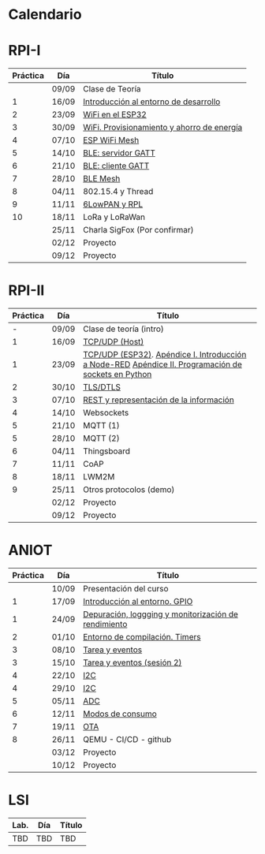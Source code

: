# Calendario

# RPI-I

| Práctica | Día   | Título                                                          |
|----------|-------|-----------------------------------------------------------------|
|          | 09/09 | Clase de Teoría                                                 |
| 1        | 16/09 | [Introducción al entorno de desarrollo](RPI-I/P1/index.md)      |
| 2        | 23/09 | [WiFi en el ESP32](RPI-I/P2/index.md)                           |
| 3        | 30/09 | [WiFi. Provisionamiento y ahorro de energía](RPI-I/P3/index.md) |
| 4        | 07/10 | [ESP WiFi Mesh](RPI-I/P4/index.md)                              |
| 5        | 14/10 | [BLE: servidor GATT](RPI-I/P5/index.md)                         |
| 6        | 21/10 | [BLE: cliente GATT](RPI-I/P6/index.md)                          |
| 7        | 28/10 | [BLE Mesh](RPI-I/P7/index.md)                                   |
| 8        | 04/11 | 802.15.4 y Thread                                               |
| 9        | 11/11 | [6LowPAN y RPL](RPI-I/P9/index.md)                                                         |
| 10       | 18/11 | LoRa y LoRaWan                                                  |
|          | 25/11 | Charla SigFox (Por confirmar)                                   |
|          | 02/12 | Proyecto                                                        |
|          | 09/12 | Proyecto                                                        |

# RPI-II

| Práctica | Día   | Título                                       |
|----------|-------|----------------------------------------------|
| -        | 09/09 | Clase de teoría (intro)                      |
| 1        | 16/09 | [TCP/UDP (Host)](RPI-II/P1_I/index.md)       |
| 1        | 23/09 | [TCP/UDP (ESP32)](RPI-II/P1_III/index.md). [Apéndice I. Introducción a Node-RED](RPI-II/P1_II/index.md)  [Apéndice II. Programación de sockets en Python](RPI-II/P1_IV/index.md)   |
| 2        | 30/10 | [TLS/DTLS](RPI-II/P2/index.md)               |
| 3        | 07/10 | [REST y representación de la información](RPI-II/P3/index.md)      |
| 4        | 14/10 | Websockets                                   |
| 5        | 21/10 | MQTT (1)                                     |
| 5        | 28/10 | MQTT (2)                                     |
| 6        | 04/11 | Thingsboard                                  |
| 7        | 11/11 | CoAP                                         |
| 8        | 18/11 | LWM2M                                        |
| 9        | 25/11 | Otros protocolos (demo)                      |
|          | 02/12 | Proyecto                                     |
|          | 09/12 | Proyecto                                     |



# ANIOT

| Práctica | Día   | Título                                       |
|----------|-------|-----------------------------------------------------------------|
|          | 10/09 | Presentación del curso                                                 |
| 1        | 17/09 | [Introducción al entorno. GPIO](ANIOT/P1/index.md)     |
| 1        | 24/09 | [Depuración, loggging y monitorización de rendimiento](ANIOT/P1b/index.md)     |
| 2        | 01/10 | [Entorno de compilación. Timers](ANIOT/P2/index.md)                           |
| 3        | 08/10 | [Tarea y  eventos](ANIOT/P3/index.md) |
| 3        | 15/10 | [Tarea y  eventos (sesión 2)](ANIOT/P3/index.md)                              |
| 4        | 22/10 | [I2C](ANIOT/P4/index.md)                         |
| 4        | 29/10 | [I2C](ANIOT/P4/index.md)                         |
| 5        | 05/11 | [ADC](ANIOT/P5/index.md)                          |
| 6        | 12/11 | [Modos de consumo](ANIOT/P6/index.md)                          |
| 7        | 19/11 | [OTA](ANIOT/P7/index.md)                                   |
| 8        | 26/11 | QEMU - CI/CD - github                                           |
|          | 03/12 | Proyecto                                                        |
|          | 10/12 | Proyecto                                                        |

# LSI

| Lab.     | Día | Título                                                       |
|----------|-----|--------------------------------------------------------------|
| TBD      | TBD | TBD                                                          |

<!---
| 1 (L)    |19/03|[Introducción a TFLite en la Raspberry Pi](LSI/Lab1/index.md) |
| 2 (C)    |09/04|[Clasificación de imágenes](LSI/Lab2/index.md)                |
| 3 (C)    |16/04|[Detección de objetos](LSI/Lab3/index.md)                     |
| 4 (L)    |23/04|[Segmentacion de objetos](LSI/Lab4/index.md)                  |
| 5 (L)    |30/04|[Estimación de posición corporal](LSI/Lab5/index.md)          |
| 6 (C)    |07/05|[Reconocimiento de voz](LSI/Lab6/index.md)                    |
-->

